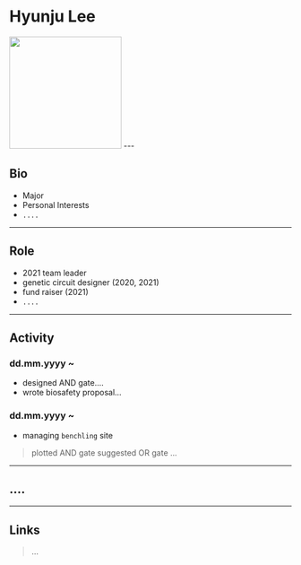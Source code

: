 
# Hyunju Lee
<img src="https://user-images.githubusercontent.com/79410957/138147988-207d6170-0ec2-4a67-b556-36471f60abc3.jpg" height="200px" width="200px">
---

## Bio
* Major
* Personal Interests
* `....`
---

## Role
* 2021 team leader
* genetic circuit designer (2020, 2021)
* fund raiser (2021)
* `....`
---

## Activity
### dd.mm.yyyy ~ 
* designed AND gate....
* wrote biosafety proposal...
### dd.mm.yyyy ~
* managing `benchling` site
>plotted AND gate
>suggested OR gate
>...
---
## ....
---
## Links
>...
